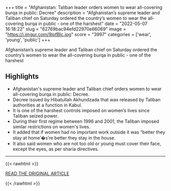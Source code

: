 +++
title = "Afghanistan: Taliban leader orders women to wear all-covering burqa in public: Decree"
description = "Afghanistan’s supreme leader and Taliban chief on Saturday ordered the country’s women to wear the all-covering burqa in public - one of the harshest"
date = "2022-05-07 16:18:22"
slug = "62769bac94efd22970e66069"
image = "https://i.imgur.com/9ipfBlc.jpg"
score = "3997"
categories = ['wear', 'young', 'public']
+++

Afghanistan’s supreme leader and Taliban chief on Saturday ordered the country’s women to wear the all-covering burqa in public - one of the harshest

## Highlights

- Afghanistan's supreme leader and Taliban chief orders women to wear all-covering burqa in public: Decree.
- Decree issued by Hibatullah Akhundzada that was released by Taliban authorities at a function in Kabul.
- It is one of the harshest controls imposed on women’s lives since Taliban seized power.
- During their first regime between 1996 and 2001, the Taliban imposed similar restrictions on women's lives.
- It added that if women had no important work outside it was “better they stay at home’�s’re better they stay in the house.
- It also said women who are not too old or young must cover their face, except the eyes, as per sharia directives.

---

{{< rawhtml >}}
  <p class="article-category">
    <a target="_blank" href="https://english.alarabiya.net/amp/News/world/2022/05/07/Taliban-leader-orders-women-to-wear-all-covering-burqa-in-public-Decree">READ THE ORIGINAL ARTICLE</a>
  </p>
{{< /rawhtml >}}
